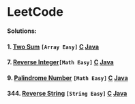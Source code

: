 # LeetCode

**Solutions:**

#### 1. [Two Sum](https://leetcode.com/problems/reverse-string/description/) `[Array Easy]`  [C](/Algorithms/C/1-Two-Sum.md) [Java](/Algorithms/Java/1-Two-Sum.md) 
#### 7. [Reverse Integer](https://leetcode.com/problems/reverse-integer/description/)`[Math Easy]` [C](/Algorithms/C/7-Reverse-Integer.md) [Java](/Algorithms/Java/7-Reverse-Integer.md) 
#### 9. [Palindrome Number](https://leetcode.com/problems/palindrome-number/description/) `[Math Easy]` [C](/Users/caiyilin/Documents/LeetCode/Algorithms/C/9-Palindrome-Number.md) [Java](/Users/caiyilin/Documents/LeetCode/Algorithms/Java/9-Palindrome-Number.md) 
#### 344. [Reverse String](https://leetcode.com/problems/reverse-string/description/) `[String Easy]`  [C](/Algorithms/C/344-Reverse-String.md) [Java](/Algorithms/Java/344-Reverse-String.md) 


